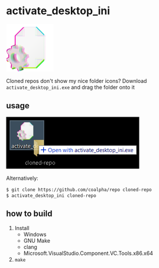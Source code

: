 # activate_desktop_ini

<img src="res/icon.png" width=128px/>

Cloned repos don't show my nice folder icons?
Download `activate_desktop_ini.exe` and drag the folder onto it

## usage

![](misc/usage.png)

Alternatively:

```shell
$ git clone https://github.com/coalpha/repo cloned-repo
$ activate_desktop_ini cloned-repo
```

## how to build

1. Install
   - Windows
   - GNU Make
   - clang
   - Microsoft.VisualStudio.Component.VC.Tools.x86.x64
2. `make`
